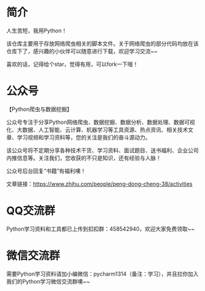 # 简介
人生苦短，我用Python！

该仓库主要用于存放网络爬虫相关的脚本文件。关于网络爬虫的部分代码均放在该仓库下了，感兴趣的小伙伴可以随意进行下载，欢迎学习交流~~

喜欢的话，记得给个star，觉得有用，可以fork一下哦！


# 公众号
【Python爬虫与数据挖掘】

公众号专注于分享Python网络爬虫、数据挖掘、数据分析、数据处理、数据可视化、大数据、人工智能、云计算、机器学习等工具资源、热点资讯、相关技术文章、学习视频和学习资料等，您的关注是我们的奋斗源动力。

该公众号将不定期分享各种技术干货、学习资料、面试题目、送书福利、企业公司内推信息等。关注我们，您收获的不只是知识，还有经验与人脉！

公众号后台回复“书籍”有福利噢！

文章链接：https://www.zhihu.com/people/peng-dong-cheng-38/activities

# QQ交流群
Python学习资料和工具都已上传到扣扣群：458542940，欢迎大家免费领取~~

# 微信交流群
需要Python学习资料请加小编微信：pycharm1314（备注：学习），并且拉你加入我们的Python学习微信交流群噢~~
